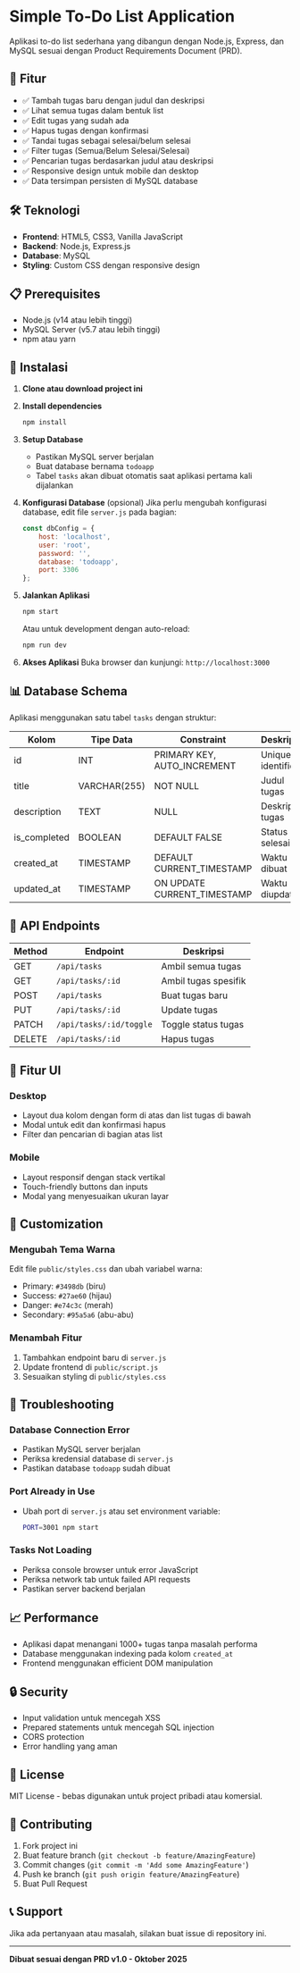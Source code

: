 # Simple To-Do List Application

Aplikasi to-do list sederhana yang dibangun dengan Node.js, Express, dan MySQL sesuai dengan Product Requirements Document (PRD).

## 🚀 Fitur

- ✅ Tambah tugas baru dengan judul dan deskripsi
- ✅ Lihat semua tugas dalam bentuk list
- ✅ Edit tugas yang sudah ada
- ✅ Hapus tugas dengan konfirmasi
- ✅ Tandai tugas sebagai selesai/belum selesai
- ✅ Filter tugas (Semua/Belum Selesai/Selesai)
- ✅ Pencarian tugas berdasarkan judul atau deskripsi
- ✅ Responsive design untuk mobile dan desktop
- ✅ Data tersimpan persisten di MySQL database

## 🛠️ Teknologi

- **Frontend**: HTML5, CSS3, Vanilla JavaScript
- **Backend**: Node.js, Express.js
- **Database**: MySQL
- **Styling**: Custom CSS dengan responsive design

## 📋 Prerequisites

- Node.js (v14 atau lebih tinggi)
- MySQL Server (v5.7 atau lebih tinggi)
- npm atau yarn

## 🔧 Instalasi

1. **Clone atau download project ini**

2. **Install dependencies**
   ```bash
   npm install
   ```

3. **Setup Database**
   - Pastikan MySQL server berjalan
   - Buat database bernama `todoapp`
   - Tabel `tasks` akan dibuat otomatis saat aplikasi pertama kali dijalankan

4. **Konfigurasi Database** (opsional)
   Jika perlu mengubah konfigurasi database, edit file `server.js` pada bagian:
   ```javascript
   const dbConfig = {
       host: 'localhost',
       user: 'root',
       password: '',
       database: 'todoapp',
       port: 3306
   };
   ```

5. **Jalankan Aplikasi**
   ```bash
   npm start
   ```
   
   Atau untuk development dengan auto-reload:
   ```bash
   npm run dev
   ```

6. **Akses Aplikasi**
   Buka browser dan kunjungi: `http://localhost:3000`

## 📊 Database Schema

Aplikasi menggunakan satu tabel `tasks` dengan struktur:

| Kolom | Tipe Data | Constraint | Deskripsi |
|-------|-----------|------------|-----------|
| id | INT | PRIMARY KEY, AUTO_INCREMENT | Unique identifier |
| title | VARCHAR(255) | NOT NULL | Judul tugas |
| description | TEXT | NULL | Deskripsi tugas |
| is_completed | BOOLEAN | DEFAULT FALSE | Status selesai |
| created_at | TIMESTAMP | DEFAULT CURRENT_TIMESTAMP | Waktu dibuat |
| updated_at | TIMESTAMP | ON UPDATE CURRENT_TIMESTAMP | Waktu diupdate |

## 🔌 API Endpoints

| Method | Endpoint | Deskripsi |
|--------|----------|-----------|
| GET | `/api/tasks` | Ambil semua tugas |
| GET | `/api/tasks/:id` | Ambil tugas spesifik |
| POST | `/api/tasks` | Buat tugas baru |
| PUT | `/api/tasks/:id` | Update tugas |
| PATCH | `/api/tasks/:id/toggle` | Toggle status tugas |
| DELETE | `/api/tasks/:id` | Hapus tugas |

## 📱 Fitur UI

### Desktop
- Layout dua kolom dengan form di atas dan list tugas di bawah
- Modal untuk edit dan konfirmasi hapus
- Filter dan pencarian di bagian atas list

### Mobile
- Layout responsif dengan stack vertikal
- Touch-friendly buttons dan inputs
- Modal yang menyesuaikan ukuran layar

## 🎨 Customization

### Mengubah Tema Warna
Edit file `public/styles.css` dan ubah variabel warna:
- Primary: `#3498db` (biru)
- Success: `#27ae60` (hijau)
- Danger: `#e74c3c` (merah)
- Secondary: `#95a5a6` (abu-abu)

### Menambah Fitur
1. Tambahkan endpoint baru di `server.js`
2. Update frontend di `public/script.js`
3. Sesuaikan styling di `public/styles.css`

## 🐛 Troubleshooting

### Database Connection Error
- Pastikan MySQL server berjalan
- Periksa kredensial database di `server.js`
- Pastikan database `todoapp` sudah dibuat

### Port Already in Use
- Ubah port di `server.js` atau set environment variable:
  ```bash
  PORT=3001 npm start
  ```

### Tasks Not Loading
- Periksa console browser untuk error JavaScript
- Periksa network tab untuk failed API requests
- Pastikan server backend berjalan

## 📈 Performance

- Aplikasi dapat menangani 1000+ tugas tanpa masalah performa
- Database menggunakan indexing pada kolom `created_at`
- Frontend menggunakan efficient DOM manipulation

## 🔒 Security

- Input validation untuk mencegah XSS
- Prepared statements untuk mencegah SQL injection
- CORS protection
- Error handling yang aman

## 📝 License

MIT License - bebas digunakan untuk project pribadi atau komersial.

## 🤝 Contributing

1. Fork project ini
2. Buat feature branch (`git checkout -b feature/AmazingFeature`)
3. Commit changes (`git commit -m 'Add some AmazingFeature'`)
4. Push ke branch (`git push origin feature/AmazingFeature`)
5. Buat Pull Request

## 📞 Support

Jika ada pertanyaan atau masalah, silakan buat issue di repository ini.

---

**Dibuat sesuai dengan PRD v1.0 - Oktober 2025**